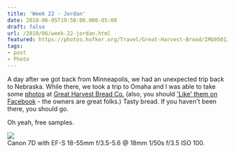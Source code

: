 ```yaml
---
title: 'Week 22 - Jordan'
date: 2010-06-05T19:58:00.000-05:00
draft: false
url: /2010/06/week-22-jordan.html
featured: https://photos.hofker.org/Travel/Great-Harvest-Bread/IMG0501/894798621_a4wyd-L.jpg
tags: 
- post
- Photo
---
```


A day after we got back from Minneapolis, we had an unexpected trip back to Nebraska. While there, we took a trip to Omaha and I was able to take some [photos](https://photos.hofker.org/Travel/Great-Harvest-Bread/12484540_4XPLp#894795631_ZMNCj) at [Great Harvest Bread Co.](https://www.greatharvestbreadomaha.com/) (also, you should ['Like' them on Facebook](https://www.facebook.com/#!/pages/Omaha-NE/Great-Harvest-Bread-Company-Omaha-NE/188177154612) - the owners are great folks.) Tasty bread. If you haven't been there, you should go.

Oh yeah, free samples.

[![](https://photos.hofker.org/Travel/Great-Harvest-Bread/IMG0501/894798621_a4wyd-L.jpg)](https://photos.hofker.org/Travel/Great-Harvest-Bread/12484540_4XPLp#894798621_a4wyd-A-LB)  
Canon 7D with EF-S 18-55mm f/3.5-5.6 @ 18mm 1/50s f/3.5 ISO 100.
